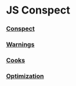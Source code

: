 ﻿# JS Conspect

### [Conspect](https://github.com/AndriiKot/JS__Conspect__/tree/master/__00__CONSPECT__)

### [Warnings](https://github.com/AndriiKot/JS__Conspect__/tree/master/__01__WARNING__)

### [Cooks](https://github.com/AndriiKot/JS__Conspect__/tree/master/__02__COOKS__)

### [Optimization](https://github.com/AndriiKot/JS__Conspect__/tree/master/__03__Optimization__)
